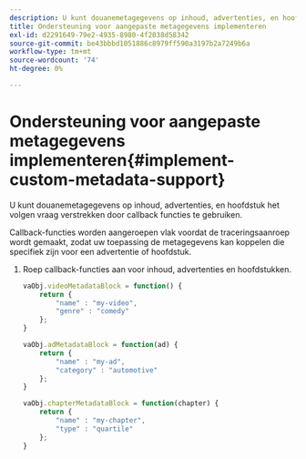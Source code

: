 ```yaml
---
description: U kunt douanemetagegevens op inhoud, advertenties, en hoofdstuk het volgen vraag verstrekken door callback functies te gebruiken.
title: Ondersteuning voor aangepaste metagegevens implementeren
exl-id: d2291649-79e2-4935-8980-4f2038d58342
source-git-commit: be43bbbd1051886c8979ff590a3197b2a7249b6a
workflow-type: tm+mt
source-wordcount: '74'
ht-degree: 0%

---
```


# Ondersteuning voor aangepaste metagegevens implementeren{#implement-custom-metadata-support}

U kunt douanemetagegevens op inhoud, advertenties, en hoofdstuk het volgen vraag verstrekken door callback functies te gebruiken.

Callback-functies worden aangeroepen vlak voordat de traceringsaanroep wordt gemaakt, zodat uw toepassing de metagegevens kan koppelen die specifiek zijn voor een advertentie of hoofdstuk.

1. Roep callback-functies aan voor inhoud, advertenties en hoofdstukken.

   ```js
   vaObj.videoMetadataBlock = function() { 
       return { 
           "name" : "my-video", 
           "genre" : "comedy" 
       }; 
   } 
   
   vaObj.adMetadataBlock = function(ad) { 
       return { 
           "name" : "my-ad", 
           "category" : "automotive" 
       }; 
   } 
   
   vaObj.chapterMetadataBlock = function(chapter) { 
       return { 
           "name" : "my-chapter", 
           "type" : "quartile" 
       }; 
   }
   ```
